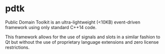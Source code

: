 # pdtk
Public Domain Toolkit is an ultra-lightweight (<10KB) event-driven framework using only standard C++14 code.

This framework allows for the use of signals and slots in a similar fashion to Qt but without the use of proprietary language extensions and zero license restrictions.
